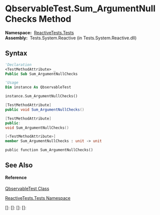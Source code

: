 # QbservableTest.Sum\_ArgumentNullChecks Method

**Namespace:**  [ReactiveTests.Tests](ReactiveTests.Tests\ReactiveTests.Tests.md)  
**Assembly:**  Tests.System.Reactive (in Tests.System.Reactive.dll)

## Syntax

```vb
'Declaration
<TestMethodAttribute> _
Public Sub Sum_ArgumentNullChecks
```

```vb
'Usage
Dim instance As QbservableTest

instance.Sum_ArgumentNullChecks()
```

```csharp
[TestMethodAttribute]
public void Sum_ArgumentNullChecks()
```

```c++
[TestMethodAttribute]
public:
void Sum_ArgumentNullChecks()
```

```fsharp
[<TestMethodAttribute>]
member Sum_ArgumentNullChecks : unit -> unit 
```

```jscript
public function Sum_ArgumentNullChecks()
```

## See Also

#### Reference

[QbservableTest Class](QbservableTest\QbservableTest.md)

[ReactiveTests.Tests Namespace](ReactiveTests.Tests\ReactiveTests.Tests.md)

[]: 
[]: 
[]: 
[]: 